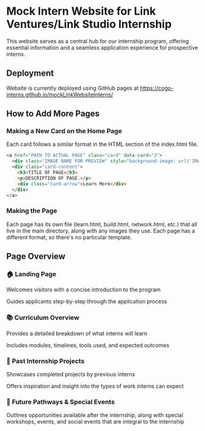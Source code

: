 # Mock Intern Website for Link Ventures/Link Studio Internship
This website serves as a central hub for our internship program, offering essential information and a seamless application experience for prospective interns.

## Deployment
Website is currently deployed using GitHub pages at https://cogo-interns.github.io/mockLinkWebsiteInterns/ 

## How to Add More Pages
### Making a New Card on the Home Page
Each card follows a similar format in the HTML section of the index.html file.
```html
<a href="PATH TO ACTUAL PAGE" class="card" data-card="3">
  <div class="IMAGE NAME FOR PREVIEW" style="background-image: url('IMAGE PATH FOR PREVIEW');"></div>
  <div class="card-content">
    <h3>TITLE OF PAGE</h3>
    <p>DESCRIPTION OF PAGE.</p>
    <div class="card-arrow">Learn More</div>
  </div>
</a>
```



### Making the Page
Each page has its own file (learn.html, build.html, network.html, etc.) that all live in the main directory, along with any images they use. 
Each page has a different format, so there's no particular template. 

## Page Overview
### 🏠 Landing Page
Welcomes visitors with a concise introduction to the program

Guides applicants step-by-step through the application process

### 📚 Curriculum Overview
Provides a detailed breakdown of what interns will learn

Includes modules, timelines, tools used, and expected outcomes

### 📁 Past Internship Projects
Showcases completed projects by previous interns

Offers inspiration and insight into the types of work interns can expect

### 🚀 Future Pathways & Special Events
Outlines opportunities available after the internship, along with special workshops, events, and social events that are integral to the internship
